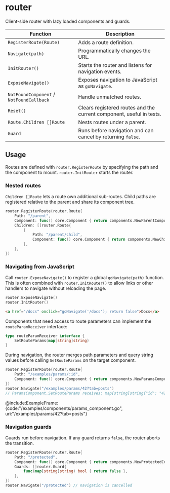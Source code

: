 # router

Client-side router with lazy loaded components and guards.

| Function | Description |
| --- | --- |
| `RegisterRoute(Route)` | Adds a route definition. |
| `Navigate(path)` | Programmatically changes the URL. |
| `InitRouter()` | Starts the router and listens for navigation events. |
| `ExposeNavigate()` | Exposes navigation to JavaScript as `goNavigate`. |
| `NotFoundComponent` / `NotFoundCallback` | Handle unmatched routes. |
| `Reset()` | Clears registered routes and the current component, useful in tests. |
| `Route.Children []Route` | Nests routes under a parent. |
| `Guard` | Runs before navigation and can cancel by returning `false`. |

## Usage

Routes are defined with `router.RegisterRoute` by specifying the path and the
component to mount. `router.InitRouter` starts the router.

### Nested routes

`Children []Route` lets a route own additional sub-routes. Child paths are
registered relative to the parent and share its component tree.

```go
router.RegisterRoute(router.Route{
    Path: "/parent",
    Component: func() core.Component { return components.NewParentComponent() },
    Children: []router.Route{
        {
            Path: "/parent/child",
            Component: func() core.Component { return components.NewChildComponent() },
        },
    },
})
```

### Navigating from JavaScript

Call `router.ExposeNavigate()` to register a global `goNavigate(path)` function.
This is often combined with `router.InitRouter()` to allow links or other
handlers to navigate without reloading the page.

```go
router.ExposeNavigate()
router.InitRouter()
```

```html
<a href="/docs" onclick="goNavigate('/docs'); return false">Docs</a>
```

Components that need access to route parameters can implement the `routeParamReceiver` interface:

```go
type routeParamReceiver interface {
    SetRouteParams(map[string]string)
}
```

During navigation, the router merges path parameters and query string values
before calling `SetRouteParams` on the target component.

```go
router.RegisterRoute(router.Route{
    Path: "/examples/params/:id",
    Component: func() core.Component { return components.NewParamsComponent() },
})
router.Navigate("/examples/params/42?tab=posts")
// ParamsComponent.SetRouteParams receives: map[string]string{"id": "42", "tab": "posts"}
```

@include:ExampleFrame:{code:"/examples/components/params_component.go", uri:"/examples/params/42?tab=posts"}

### Navigation guards

Guards run before navigation. If any guard returns `false`, the router aborts
the transition.

```go
router.RegisterRoute(router.Route{
    Path: "/protected",
    Component: func() core.Component { return components.NewProtectedComponent() },
    Guards: []router.Guard{
        func(map[string]string) bool { return false },
    },
})
router.Navigate("/protected") // navigation is cancelled
```
